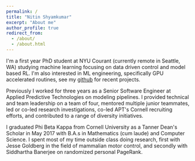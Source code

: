 ```yaml
---
permalink: /
title: "Nitin Shyamkumar"
excerpt: "About me"
author_profile: true
redirect_from: 
  - /about/
  - /about.html
---
```


I'm a first year PhD student at NYU Courant (currently remote in Seattle, WA) studying machine learning focusing on data driven control and model based RL. I'm also interested in ML engineering, specifically GPU accelerated routines, see my [github](https://github.com/nitinshyamk/operator-inference-cuda) for recent projects.

Previously I worked for three years as a Senior Software Engineer at Applied Predictive Technologies on modeling pipelines. I provided technical and team leadership on a team of four, mentored multiple junior teammates, led or co-led research investigations, co-led APT's Cornell recruiting efforts, and contributed to a range of diversity initiatives. 

I graduated Phi Beta Kappa from Cornell University as a Tanner Dean's Scholar in May 2017 with B.A.s in Mathematics (cum laude) and Computer Science. I spent most of my time outside class doing research, first with Jesse Goldberg in the field of mammalian motor control, and secondly with Siddhartha Banerjee on randomized personal PageRank.

